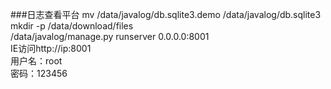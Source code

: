
###日志查看平台
mv /data/javalog/db.sqlite3.demo  /data/javalog/db.sqlite3<br>
mkdir -p /data/download/files<br>
/data/javalog/manage.py runserver 0.0.0.0:8001<br>
IE访问http://ip:8001<br>
用户名：root<br>
密码：123456<br>
